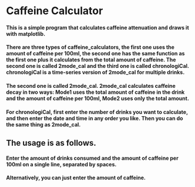 # Caffeine Calculator
#### This is a simple program that calculates caffeine attenuation and draws it with matplotlib.
#### There are three types of caffeine_calculators, the first one uses the amount of caffeine per 100ml, the second one has the same function as the first one plus it calculates from the total amount of caffeine. The second one is called 2mode_cal and the third one is called chronologiCal. chronologiCal is a time-series version of 2mode_cal for multiple drinks. 

#### The second one is called 2mode_cal. 2mode_cal calculates caffeine decay in two ways: Mode1 uses the total amount of caffeine in the drink and the amount of caffeine per 100ml, Mode2 uses only the total amount.

#### For chronologiCal, first enter the number of drinks you want to calculate, and then enter the date and time in any order you like.  Then you can do the same thing as 2mode_cal.

## The usage is as follows.
#### Enter the amount of drinks consumed and the amount of caffeine per 100ml on a single line, separated by spaces.
#### Alternatively, you can just enter the amount of caffeine.
